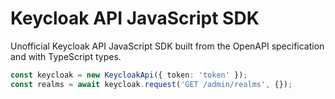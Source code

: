 # Keycloak API JavaScript SDK

Unofficial Keycloak API JavaScript SDK built from the OpenAPI specification and with TypeScript types.

```ts
const keycloak = new KeycloakApi({ token: 'token' });
const realms = await keycloak.request('GET /admin/realms', {});
```
